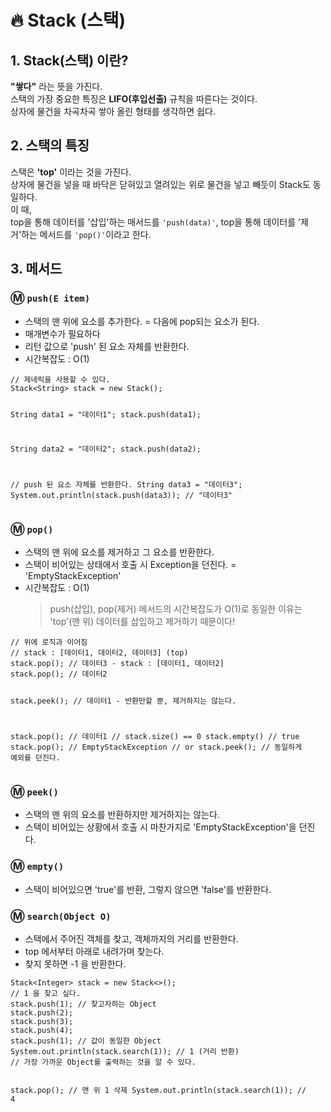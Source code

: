 <h1 id="🔥-stack-스택">🔥 Stack (스택)</h1>
<h2 id="1-stack스택-이란">1. Stack(스택) 이란?</h2>
<p><strong>&quot;쌓다&quot;</strong> 라는 뜻을 가진다.<br />스택의 가장 중요한 특징은 <strong>LIFO(후입선출)</strong> 규칙을 따른다는 것이다.<br />상자에 물건을 차곡차곡 쌓아 올린 형태를 생각하면 쉽다.  </p>
<h2 id="2-스택의-특징">2. 스택의 특징</h2>
<p>스택은 <strong>'top'</strong> 이라는 것을 가진다.<br />상자에 물건을 넣을 때 바닥은 닫혀있고 열려있는 위로 물건을 넣고 빼듯이 Stack도 동일하다.<br />이 때,<br />top을 통해 데이터를 '삽입'하는 매서드를 <code>'push(data)'</code>,  
top을 통해 데이터를 '제거'하는 메서드를 <code>'pop()'</code>이라고 한다.  </p>
<h2 id="3-메서드">3. 메서드</h2>
<h3 id="ⓜ️-pushe-item">Ⓜ️ <code>push(E item)</code></h3>
<ul>
<li>스택의 맨 위에 요소를 추가한다. = 다음에 pop되는 요소가 된다.</li>
<li>매개변수가 필요하다</li>
<li>리턴 값으로 'push' 된 요소 자체를 반환한다.</li>
<li>시간복잡도 : O(1)</li>
</ul>
<pre><code class="language-java">// 제네릭을 사용할 수 있다.
Stack&lt;String&gt; stack = new Stack();

String data1 = &quot;데이터1&quot;;
stack.push(data1);

String data2 = &quot;데이터2&quot;;
stack.push(data2);

// push 된 요소 자체를 반환한다.
String data3 = &quot;데이터3&quot;;
System.out.println(stack.push(data3)); // &quot;데이터3&quot;</code></pre>
<h3 id="ⓜ️-pop">Ⓜ️ <code>pop()</code></h3>
<ul>
<li>스택의 맨 위에 요소를 제거하고 그 요소를 반환한다.</li>
<li>스택이 비어있는 상태에서 호출 시 Exception을 던진다. = 'EmptyStackException'</li>
<li>시간복잡도 : O(1)<blockquote>
<p>push(삽입), pop(제거) 메서드의 시간복잡도가 O(1)로 동일한 이유는 'top'(맨 위) 데이터를 삽입하고 제거하기 때문이다!  </p>
</blockquote>
</li>
</ul>
<pre><code class="language-java">// 위에 로직과 이어짐
// stack : [데이터1, 데이터2, 데이터3] (top)
stack.pop(); // 데이터3 - stack : [데이터1, 데이터2]
stack.pop(); // 데이터2

stack.peek(); // 데이터1 - 반환만할 뿐, 제거하지는 않는다.

stack.pop(); // 데이터1
// stack.size() == 0
stack.empty() // true
stack.pop(); // EmptyStackException
// or stack.peek(); // 동일하게 예외를 던진다.</code></pre>
<h3 id="ⓜ️-peek">Ⓜ️ <code>peek()</code></h3>
<ul>
<li>스택의 맨 위의 요소를 반환하지만 제거하지는 않는다.</li>
<li>스택이 비어있는 상황에서 호출 시 마찬가지로 'EmptyStackException'을 던진다.</li>
</ul>
<h3 id="ⓜ️-empty">Ⓜ️ <code>empty()</code></h3>
<ul>
<li>스택이 비어있으면 'true'를 반환, 그렇지 않으면 'false'를 반환한다.</li>
</ul>
<h3 id="ⓜ️-searchobject-o">Ⓜ️ <code>search(Object O)</code></h3>
<ul>
<li>스택에서 주어진 객체를 찾고, 객체까지의 거리를 반환한다.</li>
<li>top 에서부터 아래로 내려가며 찾는다.</li>
<li>찾지 못하면 -1 을 반환한다.</li>
</ul>
<pre><code class="language-java">Stack&lt;Integer&gt; stack = new Stack&lt;&gt;();
// 1 을 찾고 싶다.
stack.push(1); // 찾고자하는 Object
stack.push(2);
stack.push(3);
stack.push(4);
stack.push(1); // 값이 동일한 Object
System.out.println(stack.search(1)); // 1 (거리 반환)
// 가장 가까운 Object를 출력하는 것을 알 수 있다.

stack.pop(); // 맨 위 1 삭제
System.out.println(stack.search(1)); // 4</code></pre>